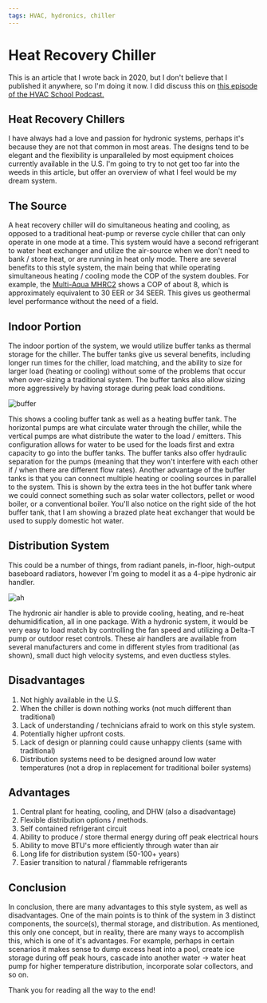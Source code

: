 ```yaml
---
tags: HVAC, hydronics, chiller
---
```


# Heat Recovery Chiller

This is an article that I wrote back in 2020, but I don't believe that I published it anywhere, so
I'm doing it now. I did discuss this on
[this episode of the HVAC School Podcast.](https://hvacrschool.com/podcasts/is-the-future-of-air-conditioning-self-contained-propane-chillers/)

## Heat Recovery Chillers

I have always had a love and passion for hydronic systems, perhaps it's because they are not that
common in most areas. The designs tend to be elegant and the flexibility is unparalleled by most
equipment choices currently available in the U.S. I'm going to try to not get too far into the weeds
in this article, but offer an overview of what I feel would be my dream system.

## The Source

A heat recovery chiller will do simultaneous heating and cooling, as opposed to a traditional
heat-pump or reverse cycle chiller that can only operate in one mode at a time. This system would
have a second refrigerant to water heat exchanger and utilize the air-source when we don't need to
bank / store heat, or are running in heat only mode. There are several benefits to this style
system, the main being that while operating simultaneous heating / cooling mode the COP of the
system doubles. For example, the [Multi-Aqua MHRC2](https://multiaqua.com/mhrc2/) shows a COP of
about 8, which is approximately equivalent to 30 EER or 34 SEER. This gives us geothermal level
performance without the need of a field.

## Indoor Portion

The indoor portion of the system, we would utilize buffer tanks as thermal storage for the chiller.
The buffer tanks give us several benefits, including longer run times for the chiller, load
matching, and the ability to size for larger load (heating or cooling) without some of the problems
that occur when over-sizing a traditional system. The buffer tanks also allow sizing more
aggressively by having storage during peak load conditions.

![buffer](/articles/images/2023-10-27-buffers2.png)

This shows a cooling buffer tank as well as a heating buffer tank. The horizontal pumps are what
circulate water through the chiller, while the vertical pumps are what distribute the water to the
load / emitters. This configuration allows for water to be used for the loads first and extra
capacity to go into the buffer tanks. The buffer tanks also offer hydraulic separation for the pumps
(meaning that they won't interfere with each other if / when there are different flow rates).
Another advantage of the buffer tanks is that you can connect multiple heating or cooling sources in
parallel to the system. This is shown by the extra tees in the hot buffer tank where we could
connect something such as solar water collectors, pellet or wood boiler, or a conventional boiler.
You'll also notice on the right side of the hot buffer tank, that I am showing a brazed plate heat
exchanger that would be used to supply domestic hot water.

## Distribution System

This could be a number of things, from radiant panels, in-floor, high-output baseboard radiators,
however I'm going to model it as a 4-pipe hydronic air handler.

![ah](/articles/images/2023-10-27-ah.png)

The hydronic air handler is able to provide cooling, heating, and re-heat dehumidification, all in
one package. With a hydronic system, it would be very easy to load match by controlling the fan
speed and utilizing a Delta-T pump or outdoor reset controls. These air handlers are available from
several manufacturers and come in different styles from traditional (as shown), small duct high
velocity systems, and even ductless styles.

## Disadvantages

1. Not highly available in the U.S.
1. When the chiller is down nothing works (not much different than traditional)
1. Lack of understanding / technicians afraid to work on this style system.
1. Potentially higher upfront costs.
1. Lack of design or planning could cause unhappy clients (same with traditional)
1. Distribution systems need to be designed around low water temperatures (not a drop in replacement
   for traditional boiler systems)

## Advantages

1. Central plant for heating, cooling, and DHW (also a disadvantage)
1. Flexible distribution options / methods.
1. Self contained refrigerant circuit
1. Ability to produce / store thermal energy during off peak electrical hours
1. Ability to move BTU's more efficiently through water than air
1. Long life for distribution system (50-100+ years)
1. Easier transition to natural / flammable refrigerants

## Conclusion

In conclusion, there are many advantages to this style system, as well as disadvantages. One of the
main points is to think of the system in 3 distinct components, the source(s), thermal storage, and
distribution. As mentioned, this only one concept, but in reality, there are many ways to accomplish
this, which is one of it's advantages. For example, perhaps in certain scenarios it makes sense to
dump excess heat into a pool, create ice storage during off peak hours, cascade into another water
-> water heat pump for higher temperature distribution, incorporate solar collectors, and so on.

Thank you for reading all the way to the end!
